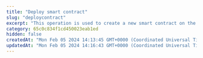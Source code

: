 ```yaml
---
title: "Deploy smart contract"
slug: "deploycontract"
excerpt: "This operation is used to create a new smart contract on the blockchain. The operation is asynchronous and returns a transaction hash. The transaction hash can be used to query the status of the transaction.<br/>\nYou can create the following types of contracts:\n<ul>\n  <li>ERC-20 - Fungible token like USDT</li>\n  <li>ERC-721 - NFT collection like BAYC</li>\n  <li>ERC-1155 - MultiToken NFT collection</li>\n</ul>\nYou can find more information about the contracts on our <a href=\"https://github.com/tatumio/smart-contract-library\" target=\"_blank\">GitHub page</a> with steps required for verification.<br/>\nIf you deploy NFT collection contract (ERC-721), it is automatically enabled for <a href=\"https://docs.tatum.io/nft-express/what-is-nft-express\" target=\"_blank\">NFT Express functionality.</a><br/>"
category: 65c0c834f1cd450023eab1ed
hidden: false
createdAt: "Mon Feb 05 2024 14:13:45 GMT+0000 (Coordinated Universal Time)"
updatedAt: "Mon Feb 05 2024 14:16:43 GMT+0000 (Coordinated Universal Time)"
---
```

